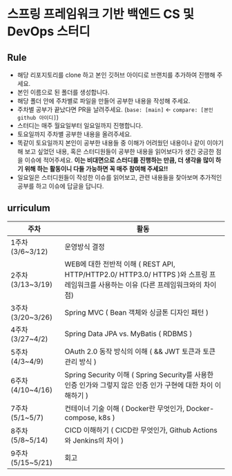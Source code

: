 # 스프링 프레임워크 기반 백엔드 CS 및 DevOps 스터디

## **Rule**

- 해당 리포지토리를 clone 하고 본인 깃허브 아이디로 브랜치를 추가하여 진행해 주세요.
- 본인 이름으로 된 폴더를 생성합니다.
- 해당 폴더 안에 주차별로 파일을 만들어 공부한 내용을 작성해 주세요.
- 주차별 공부가 끝났다면 PR을 날려주세요. (`base: [main]` <- `compare: [본인 github 아이디]`)
- 스터디는 매주 월요일부터 일요일까지 진행합니다.
- 토요일까지 주차별 공부한 내용을 올려주세요. 
- 똑같이 토요일까지 본인이 공부한 내용들 중 이해가 어려웠던 내용이나 같이 이야기해 보고 싶었던 내용, 혹은 스터디원들이 공부한 내용을 읽어보다가 생긴 궁금한 점을 이슈에 적어주세요. 
**이는 비대면으로 스터디를 진행하는 만큼, 더 생각을 많이 하기 위해 하는 활동이니 다들 가능하면 꼭 매주 참여해 주세요!!**
- 일요일은 스터디원들이 작성한 이슈를 읽어보고, 관련 내용들을 찾아보며 추가적인 공부를 하고 이슈에 답글을 답니다.

## **urriculum**

| 주차 | 활동  |
| --- | --- |
| 1주차 (3/6~3/12) | 운영방식 결정 |
| 2주차 (3/13~3/19) | WEB에 대한 전반적 이해 ( REST API, HTTP/HTTP2.0/ HTTP3.0/ HTTPS )와 스프링 프레임워크를 사용하는 이유 (다른 프레임워크와의 차이점) |
| 3주차 (3/20~3/26) | Spring MVC ( Bean 객체와 싱글톤 디자인 패턴 ) |
| 4주차 (3/27~4/2) | Spring Data JPA vs. MyBatis ( RDBMS ) |
| 5주차 (4/3~4/9) | OAuth 2.0 동작 방식의 이해 ( && JWT 토큰과 토큰 관리 방식 ) |
| 6주차 (4/10~4/16) | Spring Security 이해 ( Spring Security를 사용한 인증 인가와 그렇지 않은 인증 인가 구현에 대한 차이 이해하기 ) |
| 7주차 (5/1~5/7) | 컨테이너 기술 이해 ( Docker란 무엇인가, Docker-compose, k8s ) |
| 8주차 (5/8~5/14) | CICD 이해하기 ( CICD란 무엇인가, Github Actions 와 Jenkins의 차이 ) |
| 9주차 (5/15~5/21) | 회고 |
